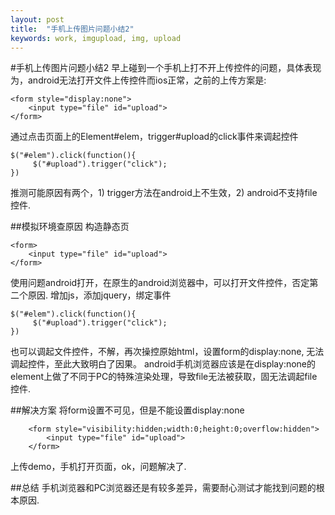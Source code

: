 ```yaml
---
layout: post
title:  "手机上传图片问题小结2"
keywords: work, imgupload, img, upload
---
```


#手机上传图片问题小结2
早上碰到一个手机上打不开上传控件的问题，具体表现为，android无法打开文件上传控件而ios正常，之前的上传方案是:

	<form style="display:none">
		<input type="file" id="upload">
	</form>

通过点击页面上的Element#elem，trigger#upload的click事件来调起控件
	
	$("#elem").click(function(){
		 $("#upload").trigger("click");
	})

推测可能原因有两个，1) trigger方法在android上不生效，2) android不支持file控件.

##模拟环境查原因
构造静态页

	<form>
		<input type="file" id="upload">
	</form>

使用问题android打开，在原生的android浏览器中，可以打开文件控件，否定第二个原因.
增加js，添加jquery，绑定事件

	$("#elem").click(function(){
		 $("#upload").trigger("click");
	})

也可以调起文件控件，不解，再次操控原始html，设置form的display:none, 无法调起控件，至此大致明白了因果。
android手机浏览器应该是在display:none的element上做了不同于PC的特殊渲染处理，导致file无法被获取，固无法调起file控件.

##解决方案
将form设置不可见，但是不能设置display:none

		<form style="visibility:hidden;width:0;height:0;overflow:hidden">
			<input type="file" id="upload">
		</form>
上传demo，手机打开页面，ok，问题解决了.

##总结
手机浏览器和PC浏览器还是有较多差异，需要耐心测试才能找到问题的根本原因. 
